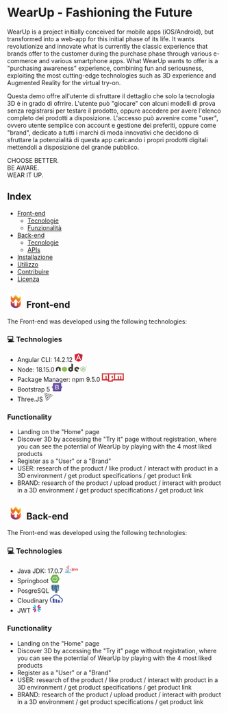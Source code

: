 # WearUp - Fashioning the Future
WearUp is a project initially conceived for mobile apps (iOS/Android), but transformed into a web-app for this initial phase of its life.
It wants revolutionize and innovate what is currently the classic experience that brands offer to the customer during the purchase phase through various e-commerce and various smartphone apps. What WearUp wants to offer is a "purchasing awareness" experience, combining fun and seriousness, exploiting the most cutting-edge technologies such as 3D experience and Augmented Reality for the virtual try-on.

Questa demo offre all'utente di sfruttare il dettaglio che solo la tecnologia 3D è in grado di ofrrire.
L'utente può "giocare" con alcuni modelli di prova senza registrarsi per testare il prodotto, oppure accedere per avere l'elenco completo dei prodotti a disposizione. L'accesso può avvenire come "user", ovvero utente semplice con account e gestione dei preferiti, oppure come "brand", dedicato a tutti i marchi di moda innovativi che decidono di sfruttare la potenzialità di questa app caricando i propri prodotti digitali mettendoli a disposizione del grande pubblico.

CHOOSE BETTER.  
BE AWARE.  
WEAR IT UP.

## Index

- [Front-end](#front-end)
  - [Tecnologie](#tecnologie)
  - [Funzionalità](#funzionalità)
- [Back-end](#back-end)
  - [Tecnologie](#tecnologie-1)
  - [APIs](#apis)
- [Installazione](#installazione)
- [Utilizzo](#utilizzo)
- [Contribuire](#contribuire)
- [Licenza](#licenza)

## <img src="WearUp-FrontEnd/src/assets/logos/Loghi_Brand_Wap_Read-me-03.png" width="40" height="30"> Front-end
The Front-end was developed using the following technologies:

### 💻 Technologies

- Angular CLI: 14.2.12 <img src="WearUp-FrontEnd/src/assets/logos/logo_read-meangular.png" height="20">
- Node: 18.15.0 <img src="WearUp-FrontEnd/src/assets/logos/logo_read-menode.png" height="20">
- Package Manager: npm 9.5.0 <img src="WearUp-FrontEnd/src/assets/logos/logo_read-menpm.png" height="20"> 
- Bootstrap 5 <img src="WearUp-FrontEnd/src/assets/logos/logo_read-mebootstrap.png" height="20">
- Three.JS <img src="WearUp-FrontEnd/src/assets/logos/logo_read-methree.js.png" height="20">

### Functionality

- Landing on the "Home" page
- Discover 3D by accessing the "Try it" page without registration, where you can see the potential of WearUp by playing with the 4 most liked products
- Register as a "User" or a "Brand"
- USER: research of the product / like product / interact with product in a 3D environment / get product specifications / get product link
- BRAND: research of the product / upload product / interact with product in a 3D environment / get product specifications / get product link

## <img src="WearUp-FrontEnd/src/assets/logos/Loghi_Brand_Wap_Read-me-03.png" width="40" height="30"> Back-end
The Front-end was developed using the following technologies:

### 💻 Technologies

- Java JDK: 17.0.7 <img src="WearUp-FrontEnd/src/assets/logos/logo_read-me_jdk.png" height="20">
- Springboot <img src="WearUp-FrontEnd/src/assets/logos/logo_read-me_springboot.png" height="20">
- PosgreSQL <img src="WearUp-FrontEnd/src/assets/logos/logo_read-me_postgresql.png" height="20"> 
- Cloudinary <img src="WearUp-FrontEnd/src/assets/logos/logo_read-me_cloudinary.png" height="20">
- JWT <img src="WearUp-FrontEnd/src/assets/logos/logo_read-me_jwt.png" height="20">

### Functionality

- Landing on the "Home" page
- Discover 3D by accessing the "Try it" page without registration, where you can see the potential of WearUp by playing with the 4 most liked products
- Register as a "User" or a "Brand"
- USER: research of the product / like product / interact with product in a 3D environment / get product specifications / get product link
- BRAND: research of the product / upload product / interact with product in a 3D environment / get product specifications / get product link

